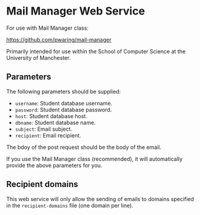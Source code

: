 Mail Manager Web Service
========================

For use with Mail Manager class:

https://github.com/pwaring/mail-manager

Primarily intended for use within the School of Computer Science at the University of Manchester.

Parameters
----------

The following parameters should be supplied:

 * `username`: Student database username.
 * `password`: Student database password.
 * `host`: Student database host.
 * `dbname`: Student database name.
 * `subject`: Email subject.
 * `recipient`: Email recipient.

The bdoy of the post request should be the body of the email.

If you use the Mail Manager class (recommended), it will automatically provide the above parameters for you.

Recipient domains
-----------------

This web service will only allow the sending of emails to domains specified in the `recipient-domains` file (one domain per line).
